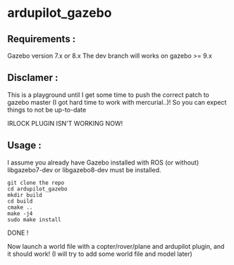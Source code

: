# ardupilot_gazebo

## Requirements :
Gazebo version 7.x or 8.x
The dev branch will works on gazebo >= 9.x

## Disclamer : 
This is a playground until I get some time to push the correct patch to gazebo master (I got hard time to work with mercurial..)!
So you can expect things to not be up-to-date 

IRLOCK PLUGIN ISN'T WORKING NOW!

## Usage :
I assume you already have Gazebo installed with ROS (or without)
libgazebo7-dev or libgazebo8-dev must be installed.

````
git clone the repo
cd ardupilot_gazebo
mkdir build
cd build
cmake ..
make -j4
sudo make install
````
DONE !

Now launch a world file with a copter/rover/plane and ardupilot plugin, and it should work! 
(I will try to add some world file and model later)
